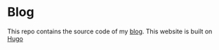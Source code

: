 # Blog

This repo contains the source code of my [blog](https://tonini.dev). This website is built on [Hugo](gohugo.io)

